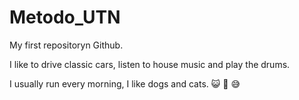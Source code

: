 # Metodo_UTN

My first repositoryn Github.

I like to drive classic cars, listen to house music and play the drums.

I usually run every morning, I like dogs and cats. 😺 🙈 😅

